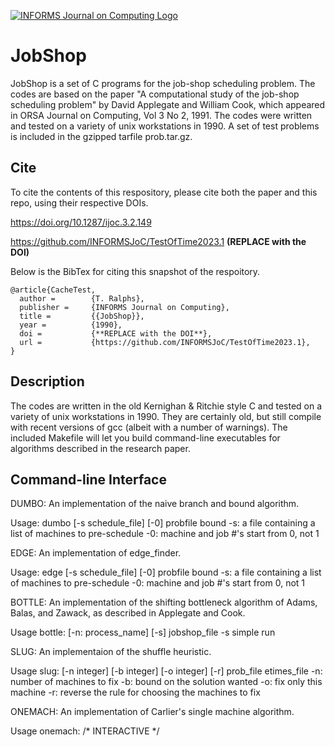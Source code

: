 [![INFORMS Journal on Computing Logo](https://INFORMSJoC.github.io/logos/INFORMS_Journal_on_Computing_Header.jpg)](https://pubsonline.informs.org/journal/ijoc)

# JobShop

JobShop is a set of C programs for the job-shop scheduling problem. The codes are based on the paper "A computational study of the job-shop scheduling problem" by David Applegate and William Cook, which appeared in ORSA Journal on Computing, Vol 3 No 2, 1991. The codes were written and tested on a variety of unix workstations in 1990. A set of test problems is included in the gzipped tarfile prob.tar.gz.

## Cite

To cite the contents of this respository, please cite both the paper and this repo, using their respective DOIs.

https://doi.org/10.1287/ijoc.3.2.149

https://github.com/INFORMSJoC/TestOfTime2023.1 **(REPLACE with the DOI)**

Below is the BibTex for citing this snapshot of the respoitory.

```
@article{CacheTest,
  author =        {T. Ralphs},
  publisher =     {INFORMS Journal on Computing},
  title =         {{JobShop}},
  year =          {1990},
  doi =           {**REPLACE with the DOI**},
  url =           {https://github.com/INFORMSJoC/TestOfTime2023.1},
}  
```

## Description

The codes are written in the old Kernighan & Ritchie style C and tested on a variety of unix workstations in 1990. They are certainly old, but still compile with recent versions of gcc (albeit with a number of warnings). The included Makefile will let you build command-line executables for algorithms described in the research paper.

## Command-line Interface

DUMBO: An implementation of the naive branch and bound algorithm.

Usage: dumbo [-s schedule_file] [-0] probfile bound 
         -s: a file containing a list of machines to pre-schedule 
         -0: machine and job #'s start from 0, not 1 

EDGE: An implementation of edge_finder.

Usage: edge [-s schedule_file] [-0] probfile bound
         -s: a file containing a list of machines to pre-schedule
         -0: machine and job #'s start from 0, not 1

BOTTLE: An implementation of the shifting bottleneck algorithm of Adams, Balas, and Zawack, as described in Applegate and Cook.

Usage bottle: [-n: process_name] [-s] jobshop_file
         -s simple run

SLUG: An implementaion of the shuffle heuristic.

Usage slug: [-n integer] [-b integer] [-o integer] [-r] prob_file etimes_file
         -n: number of machines to fix
         -b: bound on the solution wanted
         -o: fix only this machine
         -r: reverse the rule for choosing the machines to fix

ONEMACH: An implementation of Carlier's single machine algorithm.

Usage onemach: /* INTERACTIVE */
